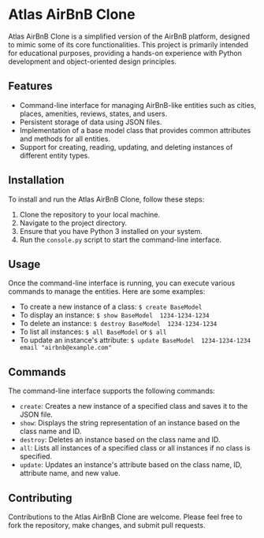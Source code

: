# Atlas AirBnB Clone

Atlas AirBnB Clone is a simplified version of the AirBnB platform, designed to mimic some of its core functionalities. This project is primarily intended for educational purposes, providing a hands-on experience with Python development and object-oriented design principles.

## Features

- Command-line interface for managing AirBnB-like entities such as cities, places, amenities, reviews, states, and users.
- Persistent storage of data using JSON files.
- Implementation of a base model class that provides common attributes and methods for all entities.
- Support for creating, reading, updating, and deleting instances of different entity types.

## Installation

To install and run the Atlas AirBnB Clone, follow these steps:

1. Clone the repository to your local machine.
2. Navigate to the project directory.
3. Ensure that you have Python  3 installed on your system.
4. Run the `console.py` script to start the command-line interface.

## Usage

Once the command-line interface is running, you can execute various commands to manage the entities. Here are some examples:

- To create a new instance of a class: `$ create BaseModel`
- To display an instance: `$ show BaseModel  1234-1234-1234`
- To delete an instance: `$ destroy BaseModel  1234-1234-1234`
- To list all instances: `$ all BaseModel` or `$ all`
- To update an instance's attribute: `$ update BaseModel  1234-1234-1234 email "airbnb@example.com"`

## Commands

The command-line interface supports the following commands:

- `create`: Creates a new instance of a specified class and saves it to the JSON file.
- `show`: Displays the string representation of an instance based on the class name and ID.
- `destroy`: Deletes an instance based on the class name and ID.
- `all`: Lists all instances of a specified class or all instances if no class is specified.
- `update`: Updates an instance's attribute based on the class name, ID, attribute name, and new value.

## Contributing

Contributions to the Atlas AirBnB Clone are welcome. Please feel free to fork the repository, make changes, and submit pull requests.
